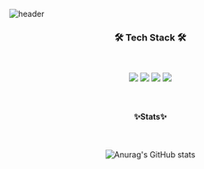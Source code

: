 

![header](https://capsule-render.vercel.app/api?type=soft&color=auto&height=150&section=header&text=JunHyukKim&fontSize=70&animation=twinkling)
<div align="center">

  
<h3 align="center">🛠 Tech Stack 🛠</h3>
  <br>
  

 <img src="https://img.shields.io/badge/HTML5-E34F26?style=for-the-badge&logo=HTML5&logoColor=white"> <img src="https://img.shields.io/badge/CSS3-1572B6?style=for-the-badge&logo=CSS3&logoColor=white"> <img src="https://img.shields.io/badge/JavaScript-F7DF1E?style=for-the-badge&logo=JavaScript&logoColor=white">    <img src="https://img.shields.io/badge/github-181717?style=for-the-badge&logo=github&logoColor=white">

  
<br>

 
#### ✨Stats✨

  <br>
  
![Anurag's GitHub stats](https://github-readme-stats.vercel.app/api?username=kimbboyong&show_icons=true&theme=radical)
  
  <br>
  
<!-- [![Hits](https://hits.seeyoufarm.com/api/count/incr/badge.svg?url=https%3A%2F%2Fgithub.com%2Fkimbboyong%2Fhit-counter&count_bg=%231900AD&title_bg=%23555555&icon=&icon_color=%23E7E7E7&title=hits&edge_flat=false)](https://hits.seeyoufarm.com) -->

